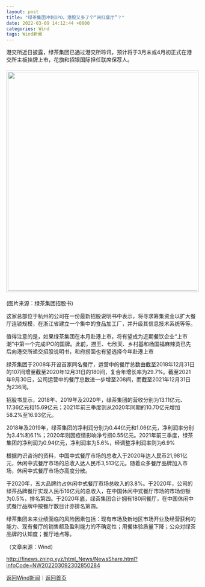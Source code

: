 ```yaml
---
layout: post
title: "绿茶集团冲刺IPO，港股又多了个“网红餐厅”？"
date: 2022-03-09 14:12:44 +0800
categories: Wind
tags: Wind新闻
---
```

<p>港交所近日披露，绿茶集团已通过港交所聆讯，预计将于3月末或4月初正式在港交所主板挂牌上市，花旗和招银国际担任联席保荐人。</p>
 <center><img src="https://dfscdn.dfcfw.com/download/D25109876792572681928_w796h613.jpg" style="border:#d1d1d1 1px solid;padding:3px;margin:5px 0;" width="580" /></center><p>(图片来源：绿茶集团招股书)</p>
 <p>这家总部位于杭州的公司在一份最新招股说明书中表示，将寻求筹集资金以扩大餐厅连锁规模，在浙江省建立一个集中的食品加工厂，并升级其信息技术系统等等。</p>
 <p>值得注意的是，如果绿茶集团在本月赴港上市，将有望成为近期餐饮企业“上市潮”中第一个完成IPO的国牌。此前，捞王、七欣天、乡村基和杨国福麻辣烫已先后向港交所递交招股说明书，和府捞面也有望选择今年赴港上市</p>
 <p>绿茶集团于2008年开设首家同名餐厅，运营中的餐厅总数由截至2018年12月31日的107间增至截至2020年12月31日的180间，复合年增长率为29.7%。截至2021年9月30日，公司运营中的餐厅总数进一步增至208间，而截至2021年12月31日为236间。</p>
 <p>招股书显示，2018年、2019年及2020年，绿茶集团的营收分别为13.11亿元、17.36亿元和15.69亿元；2021年前三季度则从2020年同期的10.70亿元增加58.2%至16.93亿元。</p>
 <p>2018年及2019年，绿茶集团的净利润分别为0.44亿元和1.06亿元，净利润率分别为3.4%和6.1%；2020年则因疫情影响净亏损0.55亿元。2021年前三季度，绿茶集团的净利润为0.94亿元，净利润率为5.6%，经调整净利润率则为6.9%</p>
 <p>根据灼识咨询的资料，中国中式餐厅市场的总收入于2020年达人民币21,981亿元，休闲中式餐厅市场的总收入达人民币3,513亿元。随着众多餐厅品牌加入市场，休闲中式餐厅市场亦高度分散。</p>
 <p>于2020年，五大品牌约占休闲中式餐厅市场总收入的3.8%。于2020年，公司的绿茶品牌餐厅实现人民币16亿元的总收入，在中国休闲中式餐厅市场的市场份额为0.5%，排名第四。于2020年底，绿茶集团合计拥有180间餐厅，在中国休闲中式餐厅品牌中按餐厅数目计亦排名第四。</p>
 <p>绿茶集团未来业绩面临的风险因素包括：现有市场及新地区市场开业及经营获利的能力、现有餐厅的销售额及盈利能力的不确定性；用餐体验质量下降；公众对绿茶品牌的认知度；餐厅地点等。</p><p class="em_media">（文章来源：Wind）</p>

<http://finews.zning.xyz/html_News/NewsShare.html?infoCode=NW202203092302850284>

[返回Wind新闻](//finews.withounder.com/category/Wind.html)｜[返回首页](//finews.withounder.com/)